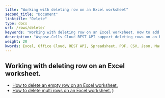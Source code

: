 ```yaml
---
title: "Working with deleting row on an Excel worksheet"
second_title: "Document"
linktitle: "Delete"
type: docs
url: /rows/delete/
keywords: "Working with deleting row on an Excel worksheet. How to add rows on an Excel worksheet."
description: "Aspose.Cells Cloud REST API support deleting rows on an Excel worksheet. SDK support kinds of development languages. They include Android, C#, Go, Java, NodeJS, Perl, PHP, Python, Ruby, and swift."
weight: 20
kwords: Excel, Office Cloud, REST API, Spreadsheet, PDF, CSV, Json, Markdown, Working with deleting row on an Excel worksheet
---
```



## Working with deleting row on an Excel worksheet.

- [How to delete an empty row on an Excel worksheet.](/cells/rows/delete/row/) 
- [How to delete multi rows on an Excel worksheet.](/cells/rows/delete/rows/) ) 
